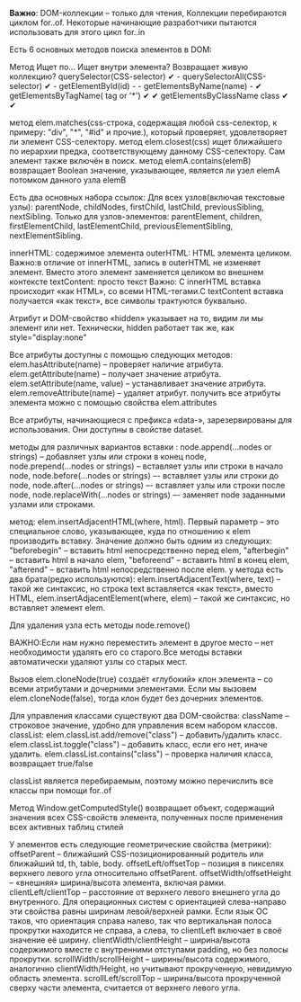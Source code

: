 **Важно**: DOM-коллекции – только для чтения, Коллекции перебираются циклом for..of. Некоторые начинающие разработчики пытаются использовать для этого цикл for..in

Есть 6 основных методов поиска элементов в DOM:

Метод Ищет по... Ищет внутри элемента? Возвращает живую коллекцию?
querySelector(CSS-selector) ✔ -
querySelectorAll(CSS-selector) ✔ -
getElementById(id) - -
getElementsByName(name) - ✔
getElementsByTagName( tag or '\*') ✔ ✔
getElementsByClassName class ✔ ✔

метод elem.matches(css-строка, содержащая любой css-селектор, к примеру: "div", "\*", "#id" и прочие.), который проверяет, удовлетворяет ли элемент CSS-селектору.
метод elem.closest(css) ищет ближайшего по иерархии предка, соответствующему данному CSS-селектору. Сам элемент также включён в поиск.
метод elemА.contains(elemВ) возвращает Boolean значение, указывающее, является ли узел elemА потомком данного узла elemВ

Есть два основных набора ссылок:
Для всех узлов(включая текстовые узлы): parentNode, childNodes, firstChild, lastChild, previousSibling, nextSibling.
Только для узлов-элементов: parentElement, children, firstElementChild, lastElementChild, previousElementSibling, nextElementSibling.

innerHTML: содержимое элемента
outerHTML: HTML элемента целиком.
Важно:в отличие от innerHTML, запись в outerHTML не изменяет элемент. Вместо этого элемент заменяется целиком во внешнем контексте
textContent: просто текст
Важно: С innerHTML вставка происходит «как HTML», со всеми HTML-тегами.С textContent вставка получается «как текст», все символы трактуются буквально.

Атрибут и DOM-свойство «hidden» указывает на то, видим ли мы элемент или нет. Технически, hidden работает так же, как style="display:none"

Все атрибуты доступны с помощью следующих методов:
elem.hasAttribute(name) – проверяет наличие атрибута.
elem.getAttribute(name) – получает значение атрибута.
elem.setAttribute(name, value) – устанавливает значение атрибута.
elem.removeAttribute(name) – удаляет атрибут.
получить все атрибуты элемента можно с помощью свойства elem.attributes

Все атрибуты, начинающиеся с префикса «data-», зарезервированы для использования. Они доступны в свойстве dataset.

методы для различных вариантов вставки :
node.append(...nodes or strings) – добавляет узлы или строки в конец node,
node.prepend(...nodes or strings) – вставляет узлы или строки в начало node,
node.before(...nodes or strings) –- вставляет узлы или строки до node,
node.after(...nodes or strings) –- вставляет узлы или строки после node,
node.replaceWith(...nodes or strings) –- заменяет node заданными узлами или строками.

метод: elem.insertAdjacentHTML(where, html).
Первый параметр – это специальное слово, указывающее, куда по отношению к elem производить вставку. Значение должно быть одним из следующих:
"beforebegin" – вставить html непосредственно перед elem,
"afterbegin" – вставить html в начало elem,
"beforeend" – вставить html в конец elem,
"afterend" – вставить html непосредственно после elem.
у метода есть два брата(редко используются):
elem.insertAdjacentText(where, text) – такой же синтаксис, но строка text вставляется «как текст», вместо HTML,
elem.insertAdjacentElement(where, elem) – такой же синтаксис, но вставляет элемент elem.

Для удаления узла есть методы node.remove()

ВАЖНО:Если нам нужно переместить элемент в другое место – нет необходимости удалять его со старого.Все методы вставки автоматически удаляют узлы со старых мест.

Вызов elem.cloneNode(true) создаёт «глубокий» клон элемента – со всеми атрибутами и дочерними элементами.
Если мы вызовем elem.cloneNode(false), тогда клон будет без дочерних элементов.

Для управления классами существуют два DOM-свойства:
className – строковое значение, удобно для управления всем набором классов.
classList:
elem.classList.add/remove("class") – добавить/удалить класс.
elem.classList.toggle("class") – добавить класс, если его нет, иначе удалить.
elem.classList.contains("class") – проверка наличия класса, возвращает true/false

classList является перебираемым, поэтому можно перечислить все классы при помощи for..of

Метод Window.getComputedStyle() возвращает объект, содержащий значения всех CSS-свойств элемента, полученных после применения всех активных таблиц стилей

У элементов есть следующие геометрические свойства (метрики):
offsetParent – ближайший CSS-позиционированный родитель или ближайший td, th, table, body.
offsetLeft/offsetTop – позиция в пикселях верхнего левого угла относительно offsetParent.
offsetWidth/offsetHeight – «внешняя» ширина/высота элемента, включая рамки.
clientLeft/clientTop – расстояние от верхнего левого внешнего угла до внутренного. Для операционных систем с ориентацией слева-направо эти свойства равны ширинам левой/верхней рамки. Если язык ОС таков, что ориентация справа налево, так что вертикальная полоса прокрутки находится не справа, а слева, то clientLeft включает в своё значение её ширину.
clientWidth/clientHeight – ширина/высота содержимого вместе с внутренними отступами padding, но без полосы прокрутки.
scrollWidth/scrollHeight – ширины/высота содержимого, аналогично clientWidth/Height, но учитывают прокрученную, невидимую область элемента.
scrollLeft/scrollTop – ширина/высота прокрученной сверху части элемента, считается от верхнего левого угла.
